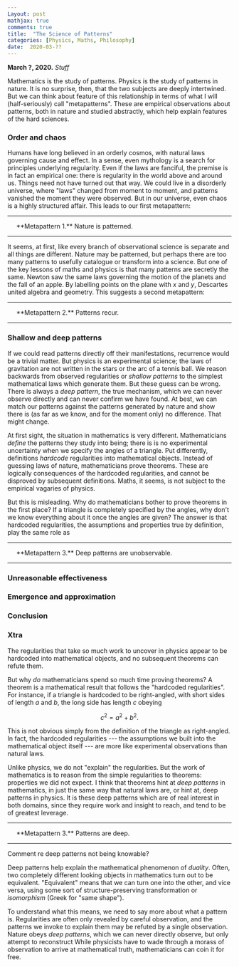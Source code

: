 ```yaml
---
Layout: post
mathjax: true
comments: true
title:  "The Science of Patterns"
categories: [Physics, Maths, Philosophy]
date:  2020-03-??
---
```


**March ?, 2020.** *Stuff*

Mathematics is the study of patterns.
Physics is the study of patterns in nature.
It is no surprise, then, that the two subjects are deeply intertwined.
But we can think about feature of this relationship in terms of what I
will (half-seriously) call "metapatterns".
These are empirical observations about patterns, both in nature and
studied abstractly, which help explain features of the hard sciences.

### Order and chaos

Humans have long believed in an orderly cosmos, with natural laws
governing cause and effect.
In a sense, even mythology is a search for principles underlying
regularity.
Even if the laws are fanciful, the premise is in fact an empirical
one: there is regularity in the world above and around us.
Things need not have turned out that way.
We could live in a disorderly universe, where "laws" changed from
moment to moment, and patterns vanished the moment they were observed.
But in our universe, even chaos is a highly structured affair.
This leads to our first metapattern:

---

<span style="padding-left: 20px; display:block">
**Metapattern 1.** Nature is patterned.
</span>

---

It seems, at first, like every branch of observational science is
separate and all things are different.
Nature may be patterned, but perhaps there are too many patterns to
usefully catalogue or transform into a science.
But one of the key lessons of maths and physics is that many patterns
are secretly the same.
Newton saw the same laws governing the motion of the planets and the
fall of an apple.
By labelling points on the plane with $x$ and $y$, Descartes united
algebra and geometry.
This suggests a second metapattern:

---

<span style="padding-left: 20px; display:block">
**Metapattern 2.** Patterns recur.
</span>

---

### Shallow and deep patterns

If we could read patterns directly off their manifestations,
recurrence would be a trivial matter.
But physics is an experimental science; the laws of gravitation are
not written in the stars or the arc of a tennis ball.
We reason backwards from observed regularities or *shallow patterns*
to the simplest mathematical laws which generate them.
But these guess can be wrong.
There is always a *deep pattern*, the true mechanism, which we can
never observe directly and can never confirm we have found.
At best, we can match our patterns against the patterns generated by
nature and show there is (as far as we know, and for the moment only)
no difference.
That might change.

At first sight, the situation in mathematics is very different.
Mathematicians *define* the patterns they study into being; there is
is no experimental uncertainty when we specify the angles of a
triangle.
Put differently, definitions *hardcode* regularities into mathematical
objects.
Instead of guessing laws of nature, mathematicians prove theorems.
These are logically consequences of the hardcoded regularities, and
cannot be disproved by subsequent definitions.
Maths, it seems, is not subject to the empirical vagaries of physics.

But this is misleading.
Why do mathematicians bother to prove theorems in the first place?
If a triangle is completely specified by the angles, why don't we know
everything about it once the angles are given?
The answer is that hardcoded regularities, the assumptions and
properties true by definition, play the same role as 

---

<span style="padding-left: 20px; display:block">
**Metapattern 3.** Deep patterns are unobservable.
</span>

---

### Unreasonable effectiveness

### Emergence and approximation

### Conclusion

### Xtra

The regularities that take so much work to uncover in physics appear
to be hardcoded into mathematical objects, and no subsequent
theorems can refute them.

But why *do* mathematicians spend so much time proving theorems?
A theorem is a mathematical result that follows the "hardcoded
regularities".
For instance, if a triangle is hardcoded to be right-angled, with
short sides of length $a$ and $b$, the long side has length $c$
obeying

$$
c^2 = a^2 + b^2.
$$

This is not obvious simply from the definition of the triangle as
right-angled.
In fact, the hardcoded regularities --- the assumptions we built into
the mathematical object itself --- are more like experimental
observations than natural laws.

Unlike physics, we do not "explain" the regularities.
But the work of mathematics is to reason from the simple regularities
to theorems: properties we did not expect.
I think that theorems hint at *deep patterns* in mathematics, in
just the same way that natural laws are, or hint at, deep patterns in physics.
It is these deep patterns which are of real interest in both domains,
since they require work and insight to reach, and tend to be of
greatest leverage.

---

<span style="padding-left: 20px; display:block">
**Metapattern 3.** Patterns are deep.
</span>

---

Comment re deep patterns not being knowable?

Deep patterns help explain the mathematical phenomenon of
*duality*.
Often, two completely different looking objects in mathematics turn
out to be equivalent.
"Equivalent" means that we can turn one into the other, and vice
versa, using some sort of structure-preserving transformation or
*isomorphism* (Greek for "same shape").

To understand what this means, we need to say more about what a
pattern is.
Regularities are often only revealed by careful observation, and the
patterns we invoke to explain them may be refuted by a single
observation.
Nature obeys *deep patterns*, which we can never directly observe, but
only attempt to reconstruct 
While physicists have to wade through a morass of observation to
arrive at mathematical truth, mathematicians can coin it for free.
